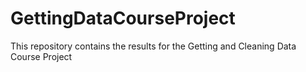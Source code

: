 # GettingDataCourseProject
This repository contains the results for the Getting and Cleaning Data Course Project
